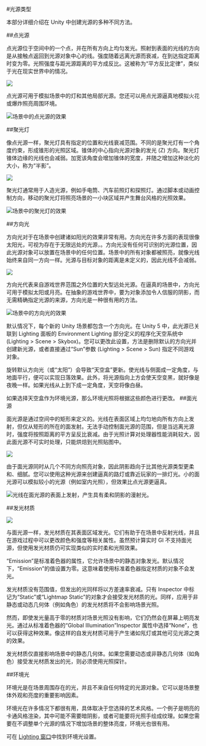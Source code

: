 #光源类型

本部分详细介绍在 Unity 中创建光源的多种不同方法。

##点光源

点光源位于空间中的一个点，并在所有方向上均匀发光。照射到表面的光线的方向是从接触点返回到光源对象中心的线。强度随着远离光源而衰减，在到达指定距离时变为零。光照强度与距光源距离的平方成反比。这被称为“平方反比定律”，类似于光在现实世界中的情况。

![](../uploads/Main/PointLightDiagram.svg) 

点光源可用于模拟场景中的灯和其他局部光源。您还可以用点光源逼真地模拟火花或爆炸照亮周围环境。

![场景中的点光源的效果](../uploads/Main/Light-Point.jpg)

##聚光灯

像点光源一样，聚光灯具有指定的位置和光线衰减范围。不同的是聚光灯有一个角度约束，形成锥形的光照区域。锥体的中心指向光源对象的发光 (Z) 方向。聚光灯锥体边缘的光线也会减弱。加宽该角度会增加锥体的宽度，并随之增加这种淡化的大小，称为“半影”。

![](../uploads/Main/SpotLightDiagram.svg) 

聚光灯通常用于人造光源，例如手电筒、汽车前照灯和探照灯。通过脚本或动画控制方向，移动的聚光灯将照亮场景的一小块区域并产生舞台风格的光照效果。

![场景中的聚光灯的效果](../uploads/Main/Light-Spot.png)


##方向光

方向光对于在场景中创建诸如阳光的效果非常有用。方向光在许多方面的表现很像太阳光，可视为存在于无限远处的光源，。方向光没有任何可识别的光源位置，因此光源对象可以放置在场景中的任何位置。场景中的所有对象都被照亮，就像光线始终来自同一方向一样。光源与目标对象的距离是未定义的，因此光线不会减弱。

![](../uploads/Main/DirectionalLightDiagram.svg) 

方向光代表来自游戏世界范围之外位置的大型远处光源。在逼真的场景中，方向光可用于模拟太阳或月亮。在抽象的游戏世界中，要为对象添加令人信服的阴影，而无需精确指定光源的来源，方向光是一种很有用的方法。

![场景中的方向光的效果](../uploads/Main/Light-Direct.png)

默认情况下，每个新的 Unity 场景都包含一个方向光。在 Unity 5 中，此光源已关联到 Lighting 面板的 Environment Lighting 部分定义的程序化天空系统中 (Lighting > Scene > Skybox)。您可以更改此设置，方法是删除默认的方向光并创建新光源，或者直接通过“Sun”参数 (Lighting > Scene > Sun) 指定不同游戏对象。

旋转默认方向光（或“太阳”）会导致“天空盒”更新。使光线与侧面成一定角度，与地面平行，便可以实现日落效果。此外，将光源指向上方会使天空变黑，就好像是夜晚一样。如果光线从上到下成一定角度，天空将像白昼。

如果选择天空盒作为环境光源，那么环境光照将根据这些颜色进行更改。
##面光源

<span class='doc-keyword'>面光源</span>是通过空间中的矩形来定义的。光线在表面区域上均匀地向所有方向上发射，但仅从矩形的所在的面发射。无法手动控制面光源的范围，但是当远离光源时，强度将按照距离的平方呈反比衰减。由于光照计算对处理器性能消耗较大，因此面光源不可实时处理，只能烘焙到光照贴图中。

![](../uploads/Main/AreaLightDiagram.svg) 

由于面光源同时从几个不同方向照亮对象，因此阴影趋向于比其他光源类型更柔和、细腻。您可以使用这种光源来创建逼真的路灯或靠近玩家的一排灯光。小的面光源可以模拟较小的光源（例如室内光照），但效果比点光源更逼真。

![光线在面光源的表面上发射，产生具有柔和阴影的漫射光。](../uploads/GlobalIllumination/AreaLights.png)

##发光材质

![](../uploads/GlobalIllumination/EmissiveMaterial.png) 

与面光源一样，发光材质在其表面区域发光。它们有助于在场景中反射光线，并且在游戏过程中可以更改颜色和强度等相关属性。虽然预计算实时 GI 不支持面光源，但使用发光材质仍可实现类似的实时柔和光照效果。

“Emission”是标准着色器的属性，它允许场景中的静态对象发光。默认情况下，“Emission”的值设置为零。这意味着使用标准着色器指定材质的对象不会发光。

发光材质没有范围值，但发出的光同样将以方差速率衰减。只有 Inspector 中标记为“Static”或“Lightmap Static”的对象才会接受发光材质的光。同样，应用于非静态或动态几何体（例如角色）的发光材质将不会影响场景光照。

然而，即使发光量高于零的材质对场景光照没有影响，它们仍然会在屏幕上明亮发光。通过从标准着色器的“Global Illumination”Inspector 属性中选择“None”，也可以获得这种效果。像这样的自发光材质可用于产生诸如氖灯或其他可见光源之类的效果。


发光材质仅直接影响场景中的静态几何体。如果您需要动态或非静态几何体（如角色）接受发光材质发出的光，则必须使用光照探针。

##环境光

环境光是在场景周围存在的光，并且不来自任何特定的光源对象。它可以是场景整体外观和亮度的重要影响因素。

环境光在许多情况下都很有用，具体取决于您选择的艺术风格。一个例子是明亮的卡通风格渲染，其中可能不需要暗阴影，或者可能要将光照手绘成纹理。如果您需要在不调整单个光源的情况下增加场景的整体亮度，环境光也很有用。

可在 [Lighting 窗口](GlobalIllumination.html)中找到环境光设置。
